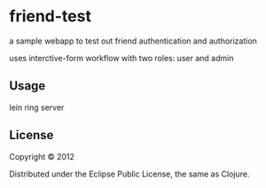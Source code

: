 # friend-test

a sample webapp to test out friend authentication and authorization

uses interctive-form workflow with two roles: user and admin

## Usage

lein ring server

## License

Copyright © 2012 

Distributed under the Eclipse Public License, the same as Clojure.
